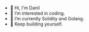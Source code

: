 - 👋 Hi, I'm Danil
- 👀 I’m interested in coding.
- 🌱 I’m currently Solidity and Golang.
- 🫡 Keep building yourself.
<!---
EmbraceUU/EmbraceUU is a ✨ special ✨ repository because its `README.md` (this file) appears on your GitHub profile.
You can click the Preview link to take a look at your changes.
--->
